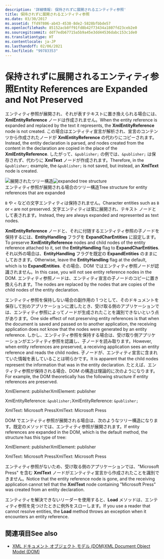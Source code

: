 ```yaml
---
description: '詳細情報: 保持されずに展開されるエンティティ参照'
title: 保持されずに展開されるエンティティ参照
ms.date: 03/30/2017
ms.assetid: ffd97806-ab43-4538-8de2-5828bfbbde57
ms.openlocfilehash: 85152acb8ff91fd8b42f73434a1807fd23ceb2e0
ms.sourcegitcommit: ddf7edb67715a5b9a45e3dd44536dabc153c1de0
ms.translationtype: HT
ms.contentlocale: ja-JP
ms.lasthandoff: 02/06/2021
ms.locfileid: "99783353"
---
```

# <a name="entity-references-are-expanded-and-not-preserved"></a><span data-ttu-id="526dd-103">保持されずに展開されるエンティティ参照</span><span class="sxs-lookup"><span data-stu-id="526dd-103">Entity References are Expanded and Not Preserved</span></span>

<span data-ttu-id="526dd-104">エンティティ参照が展開され、それが表すテキストに置き換えられる場合には、**XmlEntityReference** ノードは作成されません。</span><span class="sxs-lookup"><span data-stu-id="526dd-104">When the entity reference is expanded and replaced by the text it represents, the **XmlEntityReference** node is not created.</span></span> <span data-ttu-id="526dd-105">この場合はエンティティ宣言が解析され、宣言のコンテンツから作成されたノードが **XmlEntityReference** の代わりにコピーされます。</span><span class="sxs-lookup"><span data-stu-id="526dd-105">Instead, the entity declaration is parsed, and nodes created from the content in the declaration are copied in the place of the **XmlEntityReference**.</span></span> <span data-ttu-id="526dd-106">したがって、`&publisher;` の例では、`&publisher;` は保存されず、代わりに **XmlText** ノードが作成されます。</span><span class="sxs-lookup"><span data-stu-id="526dd-106">Therefore, in the `&publisher;` example, the `&publisher;` is not saved, but instead, an **XmlText** node is created.</span></span>  
  
 <span data-ttu-id="526dd-107">![展開されたツリー構造](media/xmlentityref-expanded-nodes.gif "xmlentityref_expanded_nodes")</span><span class="sxs-lookup"><span data-stu-id="526dd-107">![expanded tree structure](media/xmlentityref-expanded-nodes.gif "xmlentityref_expanded_nodes")</span></span>  
<span data-ttu-id="526dd-108">エンティティ参照が展開される場合のツリー構造</span><span class="sxs-lookup"><span data-stu-id="526dd-108">Tree structure for entity references that are expanded</span></span>  
  
 <span data-ttu-id="526dd-109">`B` や `<` などの文字エンティティは保持されません。</span><span class="sxs-lookup"><span data-stu-id="526dd-109">Character entities such as `B` or `<` are not preserved.</span></span> <span data-ttu-id="526dd-110">文字エンティティは常に展開され、テキスト ノードとして表されます。</span><span class="sxs-lookup"><span data-stu-id="526dd-110">Instead, they are always expanded and represented as text nodes.</span></span>  
  
 <span data-ttu-id="526dd-111">**XmlEntityReference** ノードと、それに付随するエンティティ参照の子ノードを保持するには、**EntityHandling** フラグを **ExpandCharEntities** に設定します。</span><span class="sxs-lookup"><span data-stu-id="526dd-111">To preserve **XmlEntityReference** nodes and child nodes of the entity reference attached to it, set the **EntityHandling** flag to **ExpandCharEntities**.</span></span> <span data-ttu-id="526dd-112">それ以外の場合は、**EntityHandling** フラグを既定の **ExpandEntities** のままにしておきます。</span><span class="sxs-lookup"><span data-stu-id="526dd-112">Otherwise, leave the **EntityHandling** flag at the default, which is to **ExpandEntities**.</span></span> <span data-ttu-id="526dd-113">その場合、DOM ではエンティティ参照ノードが認識されません。</span><span class="sxs-lookup"><span data-stu-id="526dd-113">In this case, you will not see entity reference nodes in the DOM.</span></span> <span data-ttu-id="526dd-114">エンティティ参照ノードは、エンティティ宣言の子ノードのコピーに置き換えられます。</span><span class="sxs-lookup"><span data-stu-id="526dd-114">The nodes are replaced by the nodes that are copies of the child nodes of the entity declaration.</span></span>  
  
 <span data-ttu-id="526dd-115">エンティティ参照を保持しない場合の副作用の 1 つとして、そのドキュメントを保存して別のアプリケーションに渡したとき、受け取る側のアプリケーションでは、エンティティ参照によってノードが生成されたことを識別できないという点があります。</span><span class="sxs-lookup"><span data-stu-id="526dd-115">One side effect of not preserving entity references is that when the document is saved and passed on to another application, the receiving application does not know that the nodes were generated by an entity reference.</span></span> <span data-ttu-id="526dd-116">しかし、エンティティ参照を保持する場合は、受け取り側アプリケーションがエンティティ参照を認識し、子ノードを読み取ります。</span><span class="sxs-lookup"><span data-stu-id="526dd-116">However, when entity references are preserved, a receiving application sees an entity reference and reads the child nodes.</span></span> <span data-ttu-id="526dd-117">子ノードが、エンティティ宣言に含まれていた情報を表していることは明らかです。</span><span class="sxs-lookup"><span data-stu-id="526dd-117">It is apparent that the child nodes represent the information that was in the entity declaration.</span></span> <span data-ttu-id="526dd-118">たとえば、エンティティ参照が保持される場合、DOM の構造は理論的に次のようになります。</span><span class="sxs-lookup"><span data-stu-id="526dd-118">For example, the DOM theoretically has the following structure if entity references are preserved.</span></span>  
  
 <span data-ttu-id="526dd-119">XmlElement: publisher</span><span class="sxs-lookup"><span data-stu-id="526dd-119">XmlElement: publisher</span></span>  
  
 <span data-ttu-id="526dd-120">XmlEntityReference: `&publisher;`</span><span class="sxs-lookup"><span data-stu-id="526dd-120">XmlEntityReference: `&publisher;`</span></span>  
  
 <span data-ttu-id="526dd-121">XmlText: Microsoft Press</span><span class="sxs-lookup"><span data-stu-id="526dd-121">XmlText: Microsoft Press</span></span>  
  
 <span data-ttu-id="526dd-122">DOM でエンティティ参照が展開される場合は、次のようなツリー構造になります。既定のメソッドでは、エンティティ参照が展開されます。</span><span class="sxs-lookup"><span data-stu-id="526dd-122">If entity references are expanded in the DOM, which is the default method, the structure has this type of tree:</span></span>  
  
 <span data-ttu-id="526dd-123">XmlElement: publisher</span><span class="sxs-lookup"><span data-stu-id="526dd-123">XmlElement: publisher</span></span>  
  
 <span data-ttu-id="526dd-124">XmlText: Microsoft Press</span><span class="sxs-lookup"><span data-stu-id="526dd-124">XmlText: Microsoft Press</span></span>  
  
 <span data-ttu-id="526dd-125">エンティティ参照がないため、受け取る側のアプリケーションでは、"Microsoft Press" を含む **XmlText** ノードがエンティティ宣言から作成されたことを識別できません。</span><span class="sxs-lookup"><span data-stu-id="526dd-125">Notice that the entity reference node is gone, and the receiving application cannot tell that the **XmlText** node containing "Microsoft Press" was created from an entity declaration.</span></span>  
  
 <span data-ttu-id="526dd-126">エンティティを解決できないリーダーを使用すると、**Load** メソッドは、エンティティ参照を見つけたときに例外をスローします。</span><span class="sxs-lookup"><span data-stu-id="526dd-126">If you use a reader that cannot resolve entities, the **Load** method throws an exception when it encounters an entity reference.</span></span>  
  
## <a name="see-also"></a><span data-ttu-id="526dd-127">関連項目</span><span class="sxs-lookup"><span data-stu-id="526dd-127">See also</span></span>

- [<span data-ttu-id="526dd-128">XML ドキュメント オブジェクト モデル (DOM)</span><span class="sxs-lookup"><span data-stu-id="526dd-128">XML Document Object Model (DOM)</span></span>](xml-document-object-model-dom.md)
